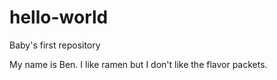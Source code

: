 # hello-world
Baby's first repository

My name is Ben. I like ramen but I don't like the flavor packets.
